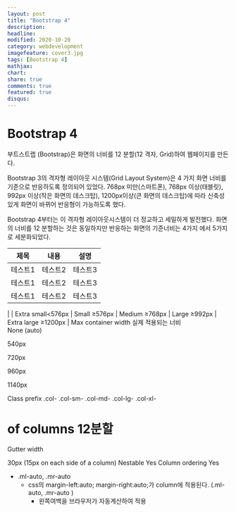 ```yaml
---
layout: post
title: "Bootstrap 4"
description: 
headline: 
modified: 2020-10-20
category: webdevelopment
imagefeature: cover3.jpg
tags: [Bootstrap 4]
mathjax: 
chart: 
share: true
comments: true
featured: true
disqus:
---
```


# Bootstrap 4

부트스트랩 (Bootstrap)은 화면의 너비를 12 분할(12 격자, Grid)하여 웹페이지를 만든다.

Bootstrap 3의 격자형 레이아웃 시스템(Grid Layout System)은 4 가지 화면 너비를 기준으로 반응하도록 정의되어 있었다.  768px 미만(스마트폰), 768px 이상(태블릿), 992px 이상(작은 화면의 데스크탑), 1200px이상(큰 화면의 데스크탑)에 따라 신축성있게 화면이 바뀌어 반응형이 가능하도록 했다.

Bootstrap 4부터는 이 격자형 레이아웃시스템이 더 정교하고 세밀하게 발전했다.
화면의 너비를 12 분할하는 것은 동일하지만 반응하는 화면의 기준너비는 4가지 에서 5가지로 세분화되었다.


|제목|내용|설명|
|------|---|---|
|테스트1|테스트2|테스트3|
|테스트1|테스트2|테스트3|
|테스트1|테스트2|테스트3|


|	| Extra small<576px |	Small ≥576px | Medium ≥768px | Large ≥992px	| Extra large ≥1200px |
Max container width
실제 적용되는 너비	
None (auto)

540px

720px

960px

1140px

Class prefix	.col-	.col-sm-	.col-md-	.col-lg-	.col-xl-
# of columns	12분할
Gutter width

30px (15px on each side of a column)
Nestable	Yes
Column ordering	Yes


- .ml-auto, .mr-auto 
    - css의 margin-left:auto; margin-right:auto;가 column에 적용된다. (.ml-auto, .mr-auto )
        - 왼쪽여백을 브라우저가 자동계산하여 적용


